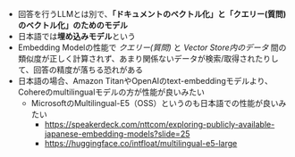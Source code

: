- 回答を行うLLMとは別で、**「ドキュメントのベクトル化」と「クエリー(質問)のベクトル化」のためのモデル**
- 日本語では**埋め込みモデル**という
- Embedding Modelの性能で *クエリー(質問)* と *Vector Store内のデータ* 間の類似度が正しく計算されず、あまり関係ないデータが検索/取得されたりして、回答の精度が落ちる恐れがある
- 日本語の場合、Amazon TitanやOpenAIのtext-embeddingモデルより、Cohereのmultilingualモデルの方が性能が良いみたい
  - MicrosoftのMultilingual-E5（OSS）というのも日本語での性能が良いみたい
    - https://speakerdeck.com/nttcom/exploring-publicly-available-japanese-embedding-models?slide=25
    - https://huggingface.co/intfloat/multilingual-e5-large